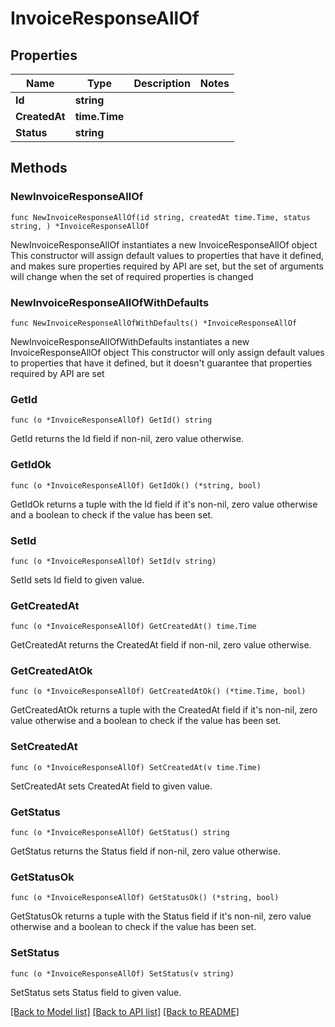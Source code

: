 # InvoiceResponseAllOf

## Properties

Name | Type | Description | Notes
------------ | ------------- | ------------- | -------------
**Id** | **string** |  | 
**CreatedAt** | **time.Time** |  | 
**Status** | **string** |  | 

## Methods

### NewInvoiceResponseAllOf

`func NewInvoiceResponseAllOf(id string, createdAt time.Time, status string, ) *InvoiceResponseAllOf`

NewInvoiceResponseAllOf instantiates a new InvoiceResponseAllOf object
This constructor will assign default values to properties that have it defined,
and makes sure properties required by API are set, but the set of arguments
will change when the set of required properties is changed

### NewInvoiceResponseAllOfWithDefaults

`func NewInvoiceResponseAllOfWithDefaults() *InvoiceResponseAllOf`

NewInvoiceResponseAllOfWithDefaults instantiates a new InvoiceResponseAllOf object
This constructor will only assign default values to properties that have it defined,
but it doesn't guarantee that properties required by API are set

### GetId

`func (o *InvoiceResponseAllOf) GetId() string`

GetId returns the Id field if non-nil, zero value otherwise.

### GetIdOk

`func (o *InvoiceResponseAllOf) GetIdOk() (*string, bool)`

GetIdOk returns a tuple with the Id field if it's non-nil, zero value otherwise
and a boolean to check if the value has been set.

### SetId

`func (o *InvoiceResponseAllOf) SetId(v string)`

SetId sets Id field to given value.


### GetCreatedAt

`func (o *InvoiceResponseAllOf) GetCreatedAt() time.Time`

GetCreatedAt returns the CreatedAt field if non-nil, zero value otherwise.

### GetCreatedAtOk

`func (o *InvoiceResponseAllOf) GetCreatedAtOk() (*time.Time, bool)`

GetCreatedAtOk returns a tuple with the CreatedAt field if it's non-nil, zero value otherwise
and a boolean to check if the value has been set.

### SetCreatedAt

`func (o *InvoiceResponseAllOf) SetCreatedAt(v time.Time)`

SetCreatedAt sets CreatedAt field to given value.


### GetStatus

`func (o *InvoiceResponseAllOf) GetStatus() string`

GetStatus returns the Status field if non-nil, zero value otherwise.

### GetStatusOk

`func (o *InvoiceResponseAllOf) GetStatusOk() (*string, bool)`

GetStatusOk returns a tuple with the Status field if it's non-nil, zero value otherwise
and a boolean to check if the value has been set.

### SetStatus

`func (o *InvoiceResponseAllOf) SetStatus(v string)`

SetStatus sets Status field to given value.



[[Back to Model list]](../README.md#documentation-for-models) [[Back to API list]](../README.md#documentation-for-api-endpoints) [[Back to README]](../README.md)


